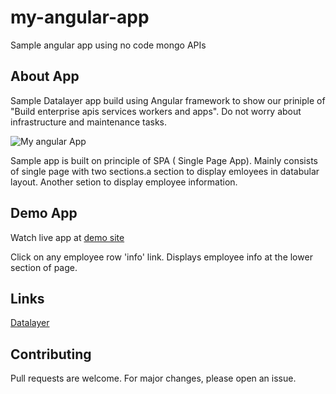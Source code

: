 # my-angular-app
Sample angular app using no code mongo APIs


## About App
Sample Datalayer app build using Angular framework to show our priniple of "Build enterprise apis services workers and apps".
Do not worry about infrastructure and maintenance tasks.


![My angular App](https://public.datalayer.in/ea2d2c05/my-angular-app.jpg)

Sample app is built on principle of SPA ( Single Page App).
Mainly consists of single page with two sections.a section to display emloyees in databular layout.
Another setion to display employee information.

## Demo App

Watch live app at <a href="https://nosqlapi.datalayer.in/" target="_blank">demo site</a>

Click on any employee row 'info' link.
Displays employee info at the lower section of page.

## Links
<a href="https://datalayer.in" target="_blank">Datalayer</a>

## Contributing
Pull requests are welcome. For major changes, please open an issue.
